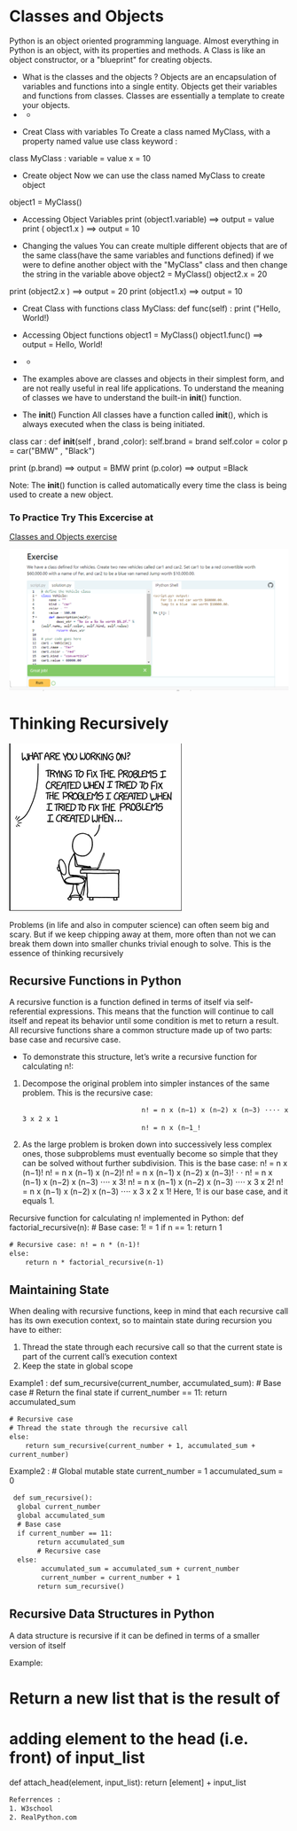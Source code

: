 # Classes and Objects
Python is an object oriented programming language.
Almost everything in Python is an object, with its properties and methods.
A Class is like an object constructor, or a "blueprint" for creating objects.

- What is the classes and the objects ? 
Objects are an encapsulation of variables and functions into a single entity. Objects get their variables and functions from classes. Classes are essentially a template to create your objects.
- - 
*  Creat Class with variables
To Create a class named MyClass, with a property named value use class keyword :

class MyClass :
   variable = value
   x = 10

* Create object 
Now we can  use the class named MyClass to create object 

object1 = MyClass()

- Accessing Object Variables 
print (object1.variable) ==> output = value 
print ( object1.x )      ==> output = 10

- Changing the values 
You can create multiple different objects that are of the same class(have the same variables and functions defined)
if we were to define another object with the "MyClass" class and then change the string in the variable above
object2 = MyClass()
object2.x = 20

print (object2.x ) ==> output = 20
print (object1.x)  ==> output = 10 

* Creat Class with functions
    class MyClass:
      def func(self) :
        print ("Hello, World!)

- Accessing Object functions
 object1 = MyClass()
 object1.func()     ==> output = Hello, World!

 - - 
- The examples above are classes and objects in their simplest form, and are not really useful in real life applications.
To understand the meaning of classes we have to understand the built-in __init__() function.

* The __init__() Function
All classes have a function called __init__(), which is always executed when the class is being initiated.

class car :
   def __init__(self , brand ,color):
      self.brand = brand
      self.color = color
p = car("BMW" , "Black")

print (p.brand) ==> output = BMW
print (p.color) ==> output =Black

Note: The __init__() function is called automatically every time the class is being used to create a new object.

### To Practice Try This Excercise at 
[Classes and Objects exercise](https://www.learnpython.org/en/Classes_and_Objects#google_vignette)

![show solution](./images/exe_obj_and_class.png)

# Thinking Recursively

  ![image](./images/recursion.png)
<!-- THIS IMAGE TAKEN FROM https://realpython.com/python-thinking-recursively/ -->

Problems (in life and also in computer science) can often seem big and scary. But if we keep chipping away at them, more often than not we can break them down into smaller chunks trivial enough to solve. This is the essence of thinking recursively

## Recursive Functions in Python
A recursive function is a function defined in terms of itself via self-referential expressions.
This means that the function will continue to call itself and repeat its behavior until some condition is met to return a result. All recursive functions share a common structure made up of two parts: base case and recursive case.

- To demonstrate this structure, let’s write a recursive function for calculating n!:
1. Decompose the original problem into simpler instances of the same problem. This is the recursive case:

                                     n! = n x (n−1) x (n−2) x (n−3) ⋅⋅⋅⋅ x 3 x 2 x 1
                                     n! = n x (n−1_!
2. As the large problem is broken down into successively less complex ones, those subproblems must eventually become so simple that they can be solved without further subdivision. This is the base case:
                                     n! = n x (n−1)! 
                                 n! = n x (n−1) x (n−2)!
                             n! = n x (n−1) x (n−2) x (n−3)!
⋅
⋅
                          n! = n x (n−1) x (n−2) x (n−3) ⋅⋅⋅⋅ x 3!
                        n! = n x (n−1) x (n−2) x (n−3) ⋅⋅⋅⋅ x 3 x 2!
                      n! = n x (n−1) x (n−2) x (n−3) ⋅⋅⋅⋅ x 3 x 2 x 1!
 Here, 1! is our base case, and it equals 1.

 Recursive function for calculating n! implemented in Python:
         def factorial_recursive(n):
    # Base case: 1! = 1
    if n == 1:
        return 1

    # Recursive case: n! = n * (n-1)!
    else:
        return n * factorial_recursive(n-1)

## Maintaining State
When dealing with recursive functions, keep in mind that each recursive call has its own execution context, so to maintain state during recursion you have to either:

1. Thread the state through each recursive call so that the current state is part of the current call’s execution context
2. Keep the state in global scope

Example1 : 
def sum_recursive(current_number, accumulated_sum):
    # Base case
    # Return the final state
    if current_number == 11:
        return accumulated_sum

    # Recursive case
    # Thread the state through the recursive call
    else:
        return sum_recursive(current_number + 1, accumulated_sum + current_number)

Example2 : 
     # Global mutable state
     current_number = 1
     accumulated_sum = 0


     def sum_recursive():
      global current_number
      global accumulated_sum
      # Base case
      if current_number == 11:
           return accumulated_sum
           # Recursive case
      else:
            accumulated_sum = accumulated_sum + current_number
            current_number = current_number + 1
           return sum_recursive()

## Recursive Data Structures in Python
A data structure is recursive if it can be deﬁned in terms of a smaller version of itself

Example:
# Return a new list that is the result of
# adding element to the head (i.e. front) of input_list
def attach_head(element, input_list):
    return [element] + input_list

    Referrences :
    1. W3school
    2. RealPython.com

                                      


 





